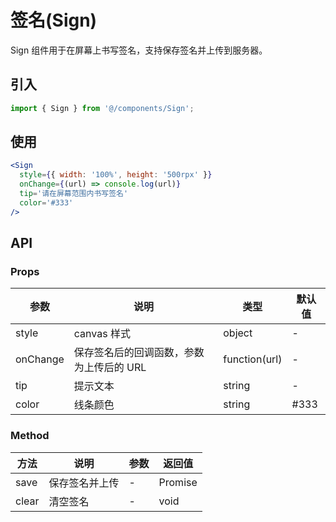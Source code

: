 # 签名(Sign)

Sign 组件用于在屏幕上书写签名，支持保存签名并上传到服务器。

## 引入

```jsx
import { Sign } from '@/components/Sign';
```

## 使用

```jsx
<Sign
  style={{ width: '100%', height: '500rpx' }}
  onChange={(url) => console.log(url)}
  tip='请在屏幕范围内书写签名'
  color='#333'
/>
```

## API

### Props

| 参数 | 说明 | 类型 | 默认值 |
| ------- | --------------------------------------- | ------------- | ------ |
| style | canvas 样式 | object | - |
| onChange | 保存签名后的回调函数，参数为上传后的 URL | function(url) | - |
| tip | 提示文本 | string | - |
| color | 线条颜色 | string | #333 |

### Method

| 方法 | 说明 | 参数 | 返回值 |
| ---- | ---------------- | ---- | ------ |
| save | 保存签名并上传 | - | Promise |
| clear | 清空签名 | - | void |